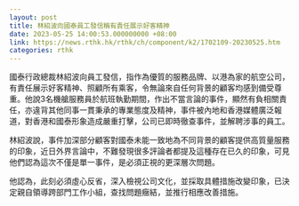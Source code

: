 ```yaml
---
layout: post
title: 林紹波向國泰員工發信稱有責任展示好客精神
date: 2023-05-25 14:00:53.000000000 +08:00
link: https://news.rthk.hk/rthk/ch/component/k2/1702109-20230525.htm
categories: rthk
---
```


國泰行政總裁林紹波向員工發信，指作為優質的服務品牌、以港為家的航空公司，有責任展示好客精神、照顧所有乘客，令無論來自任何背景的顧客均感到備受尊重。他說3名機艙服務員於航班執勤期間，作出不當言論的事件，顯然有負相關責任，亦違背其他同事一貫秉承的專業態度及精神，事件被內地和香港媒體廣泛報道，對香港和國泰形象造成嚴重打擊，公司已即時徹查事件，並解聘涉事的員工。 
  
林紹波說，事件加深部分顧客對國泰未能一致地為不同背景的顧客提供高質量服務的印象，近日外界言論中，不難發現很多評論者都提及這種存在已久的印象，可見他們認為這次不僅是單一事件，是必須正視的更深層次問題。

他認為，此刻必須虛心反省，深入檢視公司文化，並採取具體措施改變印象，已決定親自領導跨部門工作小組，查找問題癥結，並推行相應改善措施。
